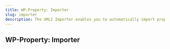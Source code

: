 ```yaml
---
title: WP-Property: Importer
slug: importer
description: The XMLI Importer enables you to automatically import property listings directly into your website. This includes MLS, RETS, XML, CSV formats. Properties are created, merged, removed, or updated according to rules you specify.
---
```


## WP-Property: Importer